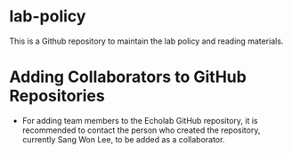 # lab-policy
This is a Github repository to maintain the lab policy and reading materials.
# Adding Collaborators to GitHub Repositories
- For adding team members to the Echolab GitHub repository, it is recommended to contact the person who created the repository, currently Sang Won Lee, to be added as a collaborator.